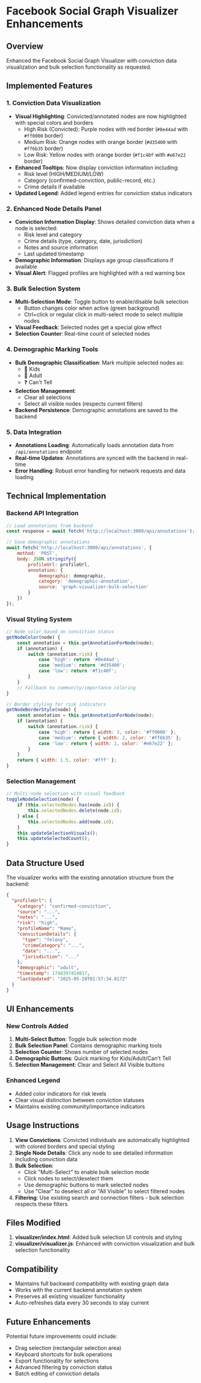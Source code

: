 # Facebook Social Graph Visualizer Enhancements

## Overview
Enhanced the Facebook Social Graph Visualizer with conviction data visualization and bulk selection functionality as requested.

## Implemented Features

### 1. Conviction Data Visualization
- **Visual Highlighting**: Convicted/annotated nodes are now highlighted with special colors and borders
  - High Risk (Convicted): Purple nodes with red border (`#8e44ad` with `#ff0000` border)
  - Medium Risk: Orange nodes with orange border (`#d35400` with `#ff6b35` border) 
  - Low Risk: Yellow nodes with orange border (`#f1c40f` with `#e67e22` border)
- **Enhanced Tooltips**: Now display conviction information including:
  - Risk level (HIGH/MEDIUM/LOW)
  - Category (confirmed-conviction, public-record, etc.)
  - Crime details if available
- **Updated Legend**: Added legend entries for conviction status indicators

### 2. Enhanced Node Details Panel
- **Conviction Information Display**: Shows detailed conviction data when a node is selected:
  - Risk level and category
  - Crime details (type, category, date, jurisdiction)
  - Notes and source information
  - Last updated timestamp
- **Demographic Information**: Displays age group classifications if available
- **Visual Alert**: Flagged profiles are highlighted with a red warning box

### 3. Bulk Selection System
- **Multi-Selection Mode**: Toggle button to enable/disable bulk selection
  - Button changes color when active (green background)
  - Ctrl+click or regular click in multi-select mode to select multiple nodes
- **Visual Feedback**: Selected nodes get a special glow effect
- **Selection Counter**: Real-time count of selected nodes

### 4. Demographic Marking Tools
- **Bulk Demographic Classification**: Mark multiple selected nodes as:
  - 👶 Kids
  - 👨 Adult  
  - ❓ Can't Tell
- **Selection Management**: 
  - Clear all selections
  - Select all visible nodes (respects current filters)
- **Backend Persistence**: Demographic annotations are saved to the backend

### 5. Data Integration
- **Annotations Loading**: Automatically loads annotation data from `/api/annotations` endpoint
- **Real-time Updates**: Annotations are synced with the backend in real-time
- **Error Handling**: Robust error handling for network requests and data loading

## Technical Implementation

### Backend API Integration
```javascript
// Load annotations from backend
const response = await fetch('http://localhost:3000/api/annotations');

// Save demographic annotations
await fetch('http://localhost:3000/api/annotations', {
    method: 'POST',
    body: JSON.stringify({
        profileUrl: profileUrl,
        annotation: {
            demographic: demographic,
            category: 'demographic-annotation',
            source: 'graph-visualizer-bulk-selection'
        }
    })
});
```

### Visual Styling System
```javascript
// Node color based on conviction status
getNodeColor(node) {
    const annotation = this.getAnnotationForNode(node);
    if (annotation) {
        switch (annotation.risk) {
            case 'high': return '#8e44ad';
            case 'medium': return '#d35400';
            case 'low': return '#f1c40f';
        }
    }
    // Fallback to community/importance coloring
}

// Border styling for risk indicators
getNodeBorderStyle(node) {
    const annotation = this.getAnnotationForNode(node);
    if (annotation) {
        switch (annotation.risk) {
            case 'high': return { width: 3, color: '#ff0000' };
            case 'medium': return { width: 2, color: '#ff6b35' };
            case 'low': return { width: 1, color: '#e67e22' };
        }
    }
    return { width: 1.5, color: '#fff' };
}
```

### Selection Management
```javascript
// Multi-node selection with visual feedback
toggleNodeSelection(node) {
    if (this.selectedNodes.has(node.id)) {
        this.selectedNodes.delete(node.id);
    } else {
        this.selectedNodes.add(node.id);
    }
    this.updateSelectionVisuals();
    this.updateSelectedCount();
}
```

## Data Structure Used

The visualizer works with the existing annotation structure from the backend:

```json
{
  "profileUrl": {
    "category": "confirmed-conviction",
    "source": "...",
    "notes": "...",
    "risk": "high",
    "profileName": "Name",
    "convictionDetails": {
      "type": "felony",
      "crimeCategory": "...",
      "date": "...",
      "jurisdiction": "..."
    },
    "demographic": "adult",
    "timestamp": 1748397454817,
    "lastUpdated": "2025-05-28T01:57:34.817Z"
  }
}
```

## UI Enhancements

### New Controls Added
1. **Multi-Select Button**: Toggle bulk selection mode
2. **Bulk Selection Panel**: Contains demographic marking tools
3. **Selection Counter**: Shows number of selected nodes
4. **Demographic Buttons**: Quick marking for Kids/Adult/Can't Tell
5. **Selection Management**: Clear and Select All Visible buttons

### Enhanced Legend
- Added color indicators for risk levels
- Clear visual distinction between conviction statuses
- Maintains existing community/importance indicators

## Usage Instructions

1. **View Convictions**: Convicted individuals are automatically highlighted with colored borders and special styling
2. **Single Node Details**: Click any node to see detailed information including conviction data
3. **Bulk Selection**: 
   - Click "Multi-Select" to enable bulk selection mode
   - Click nodes to select/deselect them
   - Use demographic buttons to mark selected nodes
   - Use "Clear" to deselect all or "All Visible" to select filtered nodes
4. **Filtering**: Use existing search and connection filters - bulk selection respects these filters

## Files Modified

1. **visualizer/index.html**: Added bulk selection UI controls and styling
2. **visualizer/visualizer.js**: Enhanced with conviction visualization and bulk selection functionality

## Compatibility

- Maintains full backward compatibility with existing graph data
- Works with the current backend annotation system
- Preserves all existing visualizer functionality
- Auto-refreshes data every 30 seconds to stay current

## Future Enhancements

Potential future improvements could include:
- Drag selection (rectangular selection area)
- Keyboard shortcuts for bulk operations
- Export functionality for selections
- Advanced filtering by conviction status
- Batch editing of conviction details
